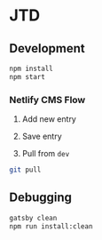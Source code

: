 # JTD

## Development

```sh
npm install
npm start
```

### Netlify CMS Flow

1) Add new entry

2) Save entry

3) Pull from `dev`

```sh
git pull
```

## Debugging

```sh
gatsby clean
npm run install:clean
```